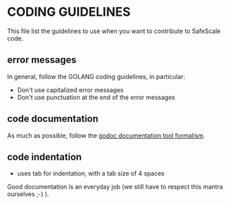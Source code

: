 # CODING GUIDELINES

This file list the guidelines to use when you want to contribute to SafeScale code.

## error messages

In general, follow the GOLANG coding guidelines, in particular:

- Don't use capitalized error messages
- Don't use punctuation at the end of the error messages

## code documentation

As much as possible, follow the [godoc documentation tool formalism](https://blog.golang.org/godoc-documenting-go-code).

## code indentation

- uses tab for indentation, with a tab size of 4 spaces

Good documentation is an everyday job (we still have to respect this mantra ourselves ;-) ).

